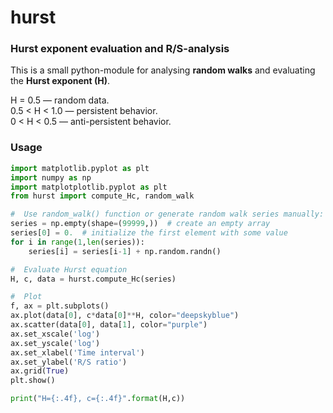 # hurst
### Hurst exponent evaluation and R/S-analysis

This is a small python-module for analysing __random walks__ and evaluating the __Hurst exponent (H)__.

H = 0.5 — random data.  
0.5 < H < 1.0 — persistent behavior.  
0 < H < 0.5 — anti-persistent behavior.  

### Usage
```python
import matplotlib.pyplot as plt
import numpy as np
import matplotplotlib.pyplot as plt
from hurst import compute_Hc, random_walk

#  Use random_walk() function or generate random walk series manually:
series = np.empty(shape=(99999,))  # create an empty array
series[0] = 0.  # initialize the first element with some value
for i in range(1,len(series)):
    series[i] = series[i-1] + np.random.randn()

#  Evaluate Hurst equation
H, c, data = hurst.compute_Hc(series)

#  Plot
f, ax = plt.subplots()
ax.plot(data[0], c*data[0]**H, color="deepskyblue")
ax.scatter(data[0], data[1], color="purple")
ax.set_xscale('log')
ax.set_yscale('log')
ax.set_xlabel('Time interval')
ax.set_ylabel('R/S ratio')
ax.grid(True)
plt.show()

print("H={:.4f}, c={:.4f}".format(H,c))
```
